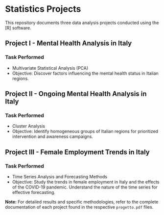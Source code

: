 # Statistics Projects

This repository documents three data analysis projects conducted using the [R] software.

## Project I - Mental Health Analysis in Italy

### Task Performed
- Multivariate Statistical Analysis (PCA)
- Objective: Discover factors influencing the mental health status in Italian regions.

## Project II - Ongoing Mental Health Analysis in Italy

### Task Performed
- Cluster Analysis
- Objective: Identify homogeneous groups of Italian regions for prioritized intervention and awareness campaigns.

## Project III - Female Employment Trends in Italy

### Task Performed
- Time Series Analysis and Forecasting Methods
- Objective: Study the trends in female employment in Italy and the effects of the COVID-19 pandemic. Understand the nature of the time series for effective forecasting.

**Note:** For detailed results and specific methodologies, refer to the complete documentation of each project found in the respective `progetto.pdf` files.

